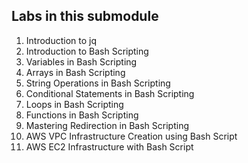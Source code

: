 ## Labs in this submodule
1. Introduction to jq
2. Introduction to Bash Scripting
3. Variables in Bash Scripting 
4. Arrays in Bash Scripting 
5. String Operations in Bash Scripting
6. Conditional Statements in Bash Scripting 
7. Loops in Bash Scripting
8. Functions in Bash Scripting 
9. Mastering Redirection in Bash Scripting
10. AWS VPC Infrastructure Creation using Bash Script
11. AWS EC2 Infrastructure with Bash Script
